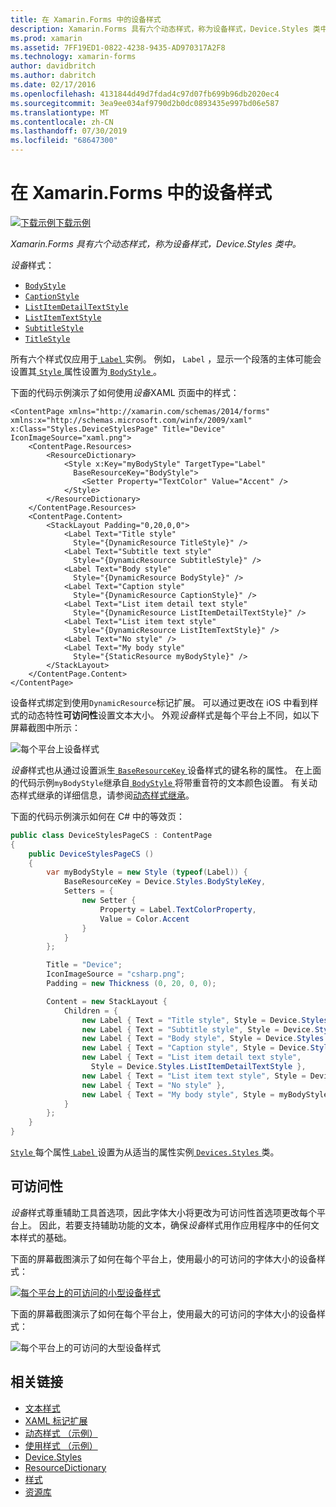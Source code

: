 ```yaml
---
title: 在 Xamarin.Forms 中的设备样式
description: Xamarin.Forms 具有六个动态样式，称为设备样式，Device.Styles 类中。 本文介绍如何使用 Xamarin.Forms 应用程序中的设备样式。
ms.prod: xamarin
ms.assetid: 7FF19ED1-0822-4238-9435-AD970317A2F8
ms.technology: xamarin-forms
author: davidbritch
ms.author: dabritch
ms.date: 02/17/2016
ms.openlocfilehash: 4131844d49d7fdad4c97d07fb699b96db2020ec4
ms.sourcegitcommit: 3ea9ee034af9790d2b0dc0893435e997bd06e587
ms.translationtype: MT
ms.contentlocale: zh-CN
ms.lasthandoff: 07/30/2019
ms.locfileid: "68647300"
---
```

# <a name="device-styles-in-xamarinforms"></a>在 Xamarin.Forms 中的设备样式

[![下载示例](~/media/shared/download.png)下载示例](https://docs.microsoft.com/samples/xamarin/xamarin-forms-samples/userinterface-styles-dynamicstyles)

_Xamarin.Forms 具有六个动态样式，称为设备样式，Device.Styles 类中。_

*设备*样式：

- [`BodyStyle`](xref:Xamarin.Forms.Device.Styles.BodyStyle)
- [`CaptionStyle`](xref:Xamarin.Forms.Device.Styles.CaptionStyle)
- [`ListItemDetailTextStyle`](xref:Xamarin.Forms.Device.Styles.ListItemDetailTextStyle)
- [`ListItemTextStyle`](xref:Xamarin.Forms.Device.Styles.ListItemTextStyle)
- [`SubtitleStyle`](xref:Xamarin.Forms.Device.Styles.SubtitleStyle)
- [`TitleStyle`](xref:Xamarin.Forms.Device.Styles.TitleStyle)

所有六个样式仅应用于[ `Label` ](xref:Xamarin.Forms.Label)实例。 例如， `Label` ，显示一个段落的主体可能会设置其[ `Style` ](xref:Xamarin.Forms.NavigableElement.Style)属性设置为[ `BodyStyle` ](xref:Xamarin.Forms.Device.Styles.BodyStyle)。

下面的代码示例演示了如何使用*设备*XAML 页面中的样式：

```xaml
<ContentPage xmlns="http://xamarin.com/schemas/2014/forms" xmlns:x="http://schemas.microsoft.com/winfx/2009/xaml" x:Class="Styles.DeviceStylesPage" Title="Device" IconImageSource="xaml.png">
    <ContentPage.Resources>
        <ResourceDictionary>
            <Style x:Key="myBodyStyle" TargetType="Label"
              BaseResourceKey="BodyStyle">
                <Setter Property="TextColor" Value="Accent" />
            </Style>
        </ResourceDictionary>
    </ContentPage.Resources>
    <ContentPage.Content>
        <StackLayout Padding="0,20,0,0">
            <Label Text="Title style"
              Style="{DynamicResource TitleStyle}" />
            <Label Text="Subtitle text style"
              Style="{DynamicResource SubtitleStyle}" />
            <Label Text="Body style"
              Style="{DynamicResource BodyStyle}" />
            <Label Text="Caption style"
              Style="{DynamicResource CaptionStyle}" />
            <Label Text="List item detail text style"
              Style="{DynamicResource ListItemDetailTextStyle}" />
            <Label Text="List item text style"
              Style="{DynamicResource ListItemTextStyle}" />
            <Label Text="No style" />
            <Label Text="My body style"
              Style="{StaticResource myBodyStyle}" />
        </StackLayout>
    </ContentPage.Content>
</ContentPage>
```

设备样式绑定到使用`DynamicResource`标记扩展。 可以通过更改在 iOS 中看到样式的动态特性**可访问性**设置文本大小。 外观*设备*样式是每个平台上不同，如以下屏幕截图中所示：

![](device-images/device-styles.png "每个平台上设备样式")

*设备*样式也从通过设置派生[ `BaseResourceKey` ](xref:Xamarin.Forms.Style.BaseResourceKey)设备样式的键名称的属性。 在上面的代码示例`myBodyStyle`继承自[ `BodyStyle` ](xref:Xamarin.Forms.Device.Styles.BodyStyle)将带重音符的文本颜色设置。 有关动态样式继承的详细信息，请参阅[动态样式继承](~/xamarin-forms/user-interface/styles/xaml/dynamic.md#dynamic-style-inheritance)。

下面的代码示例演示如何在 C# 中的等效页：

```csharp
public class DeviceStylesPageCS : ContentPage
{
    public DeviceStylesPageCS ()
    {
        var myBodyStyle = new Style (typeof(Label)) {
            BaseResourceKey = Device.Styles.BodyStyleKey,
            Setters = {
                new Setter {
                    Property = Label.TextColorProperty,
                    Value = Color.Accent
                }
            }
        };

        Title = "Device";
        IconImageSource = "csharp.png";
        Padding = new Thickness (0, 20, 0, 0);

        Content = new StackLayout {
            Children = {
                new Label { Text = "Title style", Style = Device.Styles.TitleStyle },
                new Label { Text = "Subtitle style", Style = Device.Styles.SubtitleStyle },
                new Label { Text = "Body style", Style = Device.Styles.BodyStyle },
                new Label { Text = "Caption style", Style = Device.Styles.CaptionStyle },
                new Label { Text = "List item detail text style",
                  Style = Device.Styles.ListItemDetailTextStyle },
                new Label { Text = "List item text style", Style = Device.Styles.ListItemTextStyle },
                new Label { Text = "No style" },
                new Label { Text = "My body style", Style = myBodyStyle }
            }
        };
    }
}
```

[ `Style` ](xref:Xamarin.Forms.NavigableElement.Style)每个属性[ `Label` ](xref:Xamarin.Forms.Label)设置为从适当的属性实例[ `Devices.Styles` ](xref:Xamarin.Forms.Device.Styles)类。

## <a name="accessibility"></a>可访问性

*设备*样式尊重辅助工具首选项，因此字体大小将更改为可访问性首选项更改每个平台上。 因此，若要支持辅助功能的文本，确保*设备*样式用作应用程序中的任何文本样式的基础。

下面的屏幕截图演示了如何在每个平台上，使用最小的可访问的字体大小的设备样式：

[![](device-images/minimum-size.png "每个平台上的可访问的小型设备样式")](device-images/minimum-size-large.png#lightbox "每个平台上的可访问的小型设备样式")

下面的屏幕截图演示了如何在每个平台上，使用最大的可访问的字体大小的设备样式：

![](device-images/maximum-size.png "每个平台上的可访问的大型设备样式")

## <a name="related-links"></a>相关链接

- [文本样式](~/xamarin-forms/user-interface/text/styles.md)
- [XAML 标记扩展](~/xamarin-forms/xaml/xaml-basics/xaml-markup-extensions.md)
- [动态样式 （示例）](https://docs.microsoft.com/samples/xamarin/xamarin-forms-samples/userinterface-styles-dynamicstyles)
- [使用样式 （示例）](https://docs.microsoft.com/samples/xamarin/xamarin-forms-samples/workingwithstyles)
- [Device.Styles](xref:Xamarin.Forms.Device.Styles)
- [ResourceDictionary](xref:Xamarin.Forms.ResourceDictionary)
- [样式](xref:Xamarin.Forms.Style)
- [资源库](xref:Xamarin.Forms.Setter)
